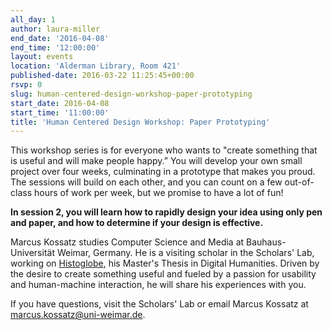 ```yaml
---
all_day: 1
author: laura-miller
end_date: '2016-04-08'
end_time: '12:00:00'
layout: events
location: 'Alderman Library, Room 421'
published-date: 2016-03-22 11:25:45+00:00
rsvp: 0
slug: human-centered-design-workshop-paper-prototyping
start_date: 2016-04-08
start_time: '11:00:00'
title: 'Human Centered Design Workshop: Paper Prototyping'
---
```










This workshop series is for everyone who wants to "create something that is useful and will make people happy.” You will develop your own small project over four weeks, culminating in a prototype that makes you proud.  The sessions will build on each other, and you can count on a few out-of-class hours of work per week, but we promise to have a lot of fun!










**In session 2, you will learn how to rapidly design your idea using only pen and paper, and how to determine if your design is effective.**























Marcus Kossatz studies Computer Science and Media at Bauhaus-Universität Weimar, Germany. He is a visiting scholar in the Scholars' Lab, working on [Histoglobe](http://www.histoglobe.com/#), his Master's Thesis in Digital Humanities. Driven by the desire to create something useful and fueled by a passion for usability and human-machine interaction, he will share his experiences with you.














If you have questions, visit the Scholars' Lab or email Marcus Kossatz at [marcus.kossatz@uni-weimar.de](mailto:marcus.kossatz@uni-weimar.de).




















